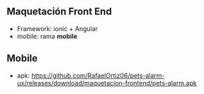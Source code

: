 ## Maquetación Front End

- Framework: ionic + Angular
- mobile: rama **mobile**

## Mobile
- apk: https://github.com/RafaelOrtiz06/pets-alarm-ux/releases/download/maquetacion-frontend/pets-alarm.apk